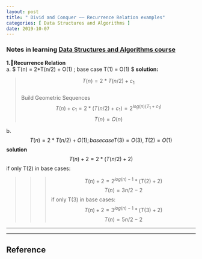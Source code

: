 ```yaml
---
layout: post
title: " Divid and Conquer —— Recurrence Relation examples"
categories: [ Data Structures and Algorithms ]
date: 2019-10-07
---
```


### Notes in learning [Data Structures and Algorithms course](https://dsa.cs.tsinghua.edu.cn/~deng/ds/dsacpp/dsacpp.3rd_edn.pdf)  
**1.Recurrence Relation**  
a. $ T(n) = 2*T(n/2) + O(1) ; base case T(1) = O(1) $ 
**solution:**
> $$ T(n) = 2*T(n/2) + c_{1} $$   
> Build Geometric Sequences    
> $$ T(n) + c_{1} = 2*(T(n/2) + c_{1}) = 2^{log(n)(T_{1} + c_{1})} $$
> $$ T(n) = O(n) $$

b. $$ T(n) = 2*T(n/2) + O(1) ; base case T(3) = O(3), T(2)=O(1) $$
**solution**  
$$T(n) + 2 = 2*(T(n/2) + 2) $$
if only T(2) in base cases:
>>> $$  T(n) + 2 = 2^{log(n) - 1}*(T(2) + 2) $$
>>> $$  T(n) = 3n/2 -2 $$
if only T(3) in base cases:
>>> $$  T(n) + 2 = 3^{log(n) - 1}*(T(3) + 2) $$
>>> $$  T(n) = 5n/2 -2 $$























---


---
<h2>Reference</h2>
